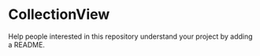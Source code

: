 # CollectionView

Help people interested in this repository understand your project by adding a 
README.
